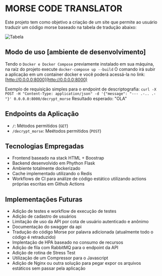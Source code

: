 # MORSE CODE TRANSLATOR

Este projeto tem como objetivo a criação de um site que permite ao usuário traduzir um código morse baseado na tabela de tradução abaixo:

![Tabela](https://github.com/RafaelGruhn/morse_code/blob/master/flaskr/static/table_morse_translator.png?raw=true)

## Modo de uso [ambiente de desenvolvimento]

Tendo o `Docker e Docker Compose` previamente instalado em sua máquina, na raíz do projeto execute `docker-compose up --build`
O comando irá subir a aplicação em um container docker e você poderá acessá-la no link: [http://0.0.0.0:8000](http://0.0.0.0:8000)

Exemplo de requisição simples para o endpoint de descriptografia: `curl -X POST -H "Content-Type: application/json" -d '{"message": "--- .-.. .-"}' 0.0.0.0:8000/decrypt_morse`
Resultado esperado: "OLA"

## Endpoints da Aplicação
* `/`: Métodos permitidos (`GET`)
* `/decrypt_morse`: Meétodos permitidos (`POST`)

## Tecnologias Empregadas

* Frontend baseado na stack HTML + Boostrap
* Backend desenvolvido em Phython Flask
* Ambiente totalmente dockerizado
* Cache implementado utilizando o Redis
* Workflows de CI para análize de código estático utilizando actions próprias escritas em Github Actions 

## Implementações Futuras

* Adição de testes e workflow de execução de testes
* Adição de cadastro de usuários
* Limitação de uso da API por cota de usuário autenticado e anônimo
* Documentação do swagger da api
* Tradução do código Morse por palavra adicionada (atualmente todo o código é retraduzido)
* Implentação de HPA baseado no consumo de recursos
* Adição de fila com RabbitMQ para o endpoint da API
* Adição de rotina de Stress Test
* Utilização de um Compressor para o Javascript
* Adição de Nginx ou outra solução para pegar expor os arquivos estáticos sem passar pela aplicação
